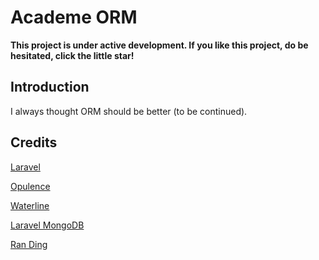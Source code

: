 # Academe ORM

**This project is under active development. If you like this project, do be hesitated, click the little star!**


## Introduction

I always thought ORM should be better (to be continued).


## Credits

[Laravel](https://github.com/laravel/framework)

[Opulence](https://github.com/opulencephp/Opulence)

[Waterline](https://github.com/balderdashy/waterline)

[Laravel MongoDB](https://github.com/jenssegers/laravel-mongodb)

[Ran Ding](https://github.com/randing89)
